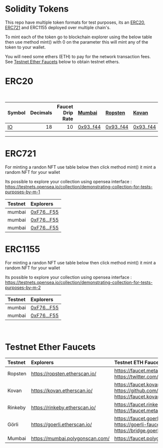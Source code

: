 # Solidity Tokens

This repo have multiple token formats for test purposes, its an [ERC20](#ERC20), [ERC721](#ERC721) and ERC1155 deployed over multiple chain's. 

To mint each of the token go to blockchain explorer using the below table then use method mint() with 0 on the parameter this will mint any of the token to your wallet. 

You will need some ethers (ETH) to pay for the network transaction fees. See [Testnet Ether Faucets](#testnet-ether-faucets) below to obtain testnet ethers.


# ERC20

<br />

Symbol | Decimals | Faucet Drip Rate | [Mumbai](https://mumbai.polygonscan.com/) | [Ropsten](https://ropsten.etherscan.io/) |  [Kovan](https://kovan.etherscan.io/) | [Rinkeby](https://rinkeby.etherscan.io/) | [Görli](https://goerli.etherscan.io/)  
:----- | --------:| ----------------:|:------- |:------- |:------- |:----- |:-----
[IO](contracts/erc20.sol) | 18 | 10 | [0x93..f44](https://mumbai.polygonscan.com/address/0x93cdc98317A07e83a9AA96F69AdA7Af4b37EBf44#code) | [0x93..f44](https://mumbai.polygonscan.com/address/0x93cdc98317A07e83a9AA96F69AdA7Af4b37EBf44#code) | [0x93..f44](https://mumbai.polygonscan.com/address/0x93cdc98317A07e83a9AA96F69AdA7Af4b37EBf44#code) | [0x93..f44](https://mumbai.polygonscan.com/address/0x93cdc98317A07e83a9AA96F69AdA7Af4b37EBf44#code) | [0x93..f44](https://mumbai.polygonscan.com/address/0x93cdc98317A07e83a9AA96F69AdA7Af4b37EBf44#code) | [0x93..f44]


<hr />

# ERC721

For minting a randon NFT use table below then click method mint() it mint a random NFT for your wallet

Its possible to explore your collection using opensea interface : https://testnets.opensea.io/collection/demonstrating-collection-for-tests-purposes-by-m-1

Testnet   | Explorers                     | 
:-------- |:----------------------------- |
mumbai   | [0xF76...F55](https://mumbai.polygonscan.com/address/0xf601c5489beaCFDB3F318B229114253F7111fA41#code)|
mumbai   | [0xF76...F55](https://mumbai.polygonscan.com/address/0xf601c5489beaCFDB3F318B229114253F7111fA41#code)|
mumbai   | [0xF76...F55](https://mumbai.polygonscan.com/address/0xf601c5489beaCFDB3F318B229114253F7111fA41#code)|


# ERC1155

For minting a randon NFT use table below then click method mint() it mint a random NFT for your wallet

Its possible to explore your collection using opensea interface : https://testnets.opensea.io/collection/demonstrating-collection-for-tests-purposes-by-m-2


Testnet   | Explorers                     | 
:-------- |:----------------------------- |
mumbai   | [0xF76...F55](https://mumbai.polygonscan.com/address/0x5da9F2d6E8dC4E68923d6c3d88535317ba3bB7eC#code)|
mumbai   | [0xF76...F55](https://mumbai.polygonscan.com/address/0x5da9F2d6E8dC4E68923d6c3d88535317ba3bB7eC#code)|



<br />

# Testnet Ether Faucets

Testnet   | Explorers                     | Testnet ETH Faucets
:-------- |:----------------------------- |:-------------------------
Ropsten   | https://ropsten.etherscan.io/ | https://faucet.metamask.io/<br />https://twitter.com/BokkyPooBah/status/1099498823699714048
Kovan     | https://kovan.etherscan.io/   | https://faucet.kovan.network/<br />https://github.com/kovan-testnet/faucet<br />https://faucet.kovan.radarrelay.com/
Rinkeby   | https://rinkeby.etherscan.io/ | https://faucet.rinkeby.io/<br />https://faucet.metamask.io/
Görli     | https://goerli.etherscan.io/  | https://faucet.goerli.mudit.blog/<br />https://goerli-faucet.slock.it/<br />https://bridge.goerli.com/
Mumbai    | https://mumbai.polygonscan.com/  | https://faucet.polygon.technology/

<br />
